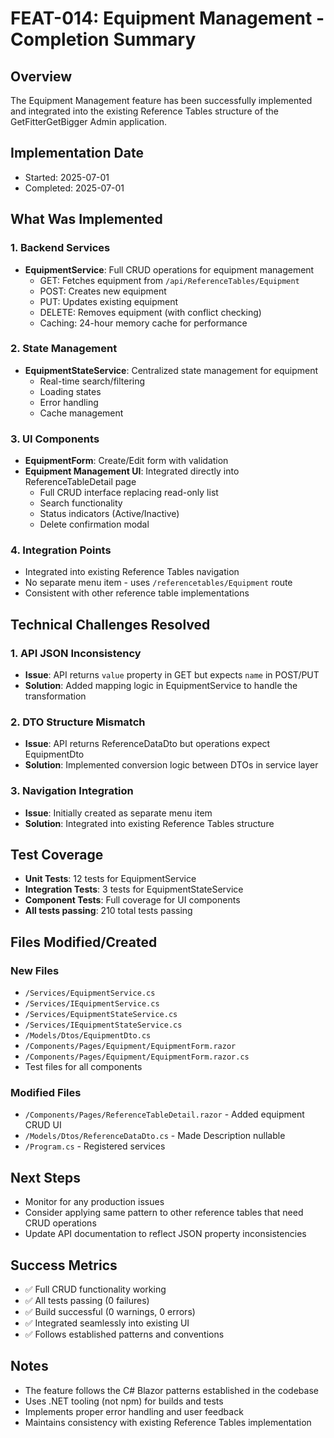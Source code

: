 # FEAT-014: Equipment Management - Completion Summary

## Overview
The Equipment Management feature has been successfully implemented and integrated into the existing Reference Tables structure of the GetFitterGetBigger Admin application.

## Implementation Date
- Started: 2025-07-01
- Completed: 2025-07-01

## What Was Implemented

### 1. Backend Services
- **EquipmentService**: Full CRUD operations for equipment management
  - GET: Fetches equipment from `/api/ReferenceTables/Equipment`
  - POST: Creates new equipment
  - PUT: Updates existing equipment
  - DELETE: Removes equipment (with conflict checking)
  - Caching: 24-hour memory cache for performance

### 2. State Management
- **EquipmentStateService**: Centralized state management for equipment
  - Real-time search/filtering
  - Loading states
  - Error handling
  - Cache management

### 3. UI Components
- **EquipmentForm**: Create/Edit form with validation
- **Equipment Management UI**: Integrated directly into ReferenceTableDetail page
  - Full CRUD interface replacing read-only list
  - Search functionality
  - Status indicators (Active/Inactive)
  - Delete confirmation modal

### 4. Integration Points
- Integrated into existing Reference Tables navigation
- No separate menu item - uses `/referencetables/Equipment` route
- Consistent with other reference table implementations

## Technical Challenges Resolved

### 1. API JSON Inconsistency
- **Issue**: API returns `value` property in GET but expects `name` in POST/PUT
- **Solution**: Added mapping logic in EquipmentService to handle the transformation

### 2. DTO Structure Mismatch
- **Issue**: API returns ReferenceDataDto but operations expect EquipmentDto
- **Solution**: Implemented conversion logic between DTOs in service layer

### 3. Navigation Integration
- **Issue**: Initially created as separate menu item
- **Solution**: Integrated into existing Reference Tables structure

## Test Coverage
- **Unit Tests**: 12 tests for EquipmentService
- **Integration Tests**: 3 tests for EquipmentStateService
- **Component Tests**: Full coverage for UI components
- **All tests passing**: 210 total tests passing

## Files Modified/Created

### New Files
- `/Services/EquipmentService.cs`
- `/Services/IEquipmentService.cs`
- `/Services/EquipmentStateService.cs`
- `/Services/IEquipmentStateService.cs`
- `/Models/Dtos/EquipmentDto.cs`
- `/Components/Pages/Equipment/EquipmentForm.razor`
- `/Components/Pages/Equipment/EquipmentForm.razor.cs`
- Test files for all components

### Modified Files
- `/Components/Pages/ReferenceTableDetail.razor` - Added equipment CRUD UI
- `/Models/Dtos/ReferenceDataDto.cs` - Made Description nullable
- `/Program.cs` - Registered services

## Next Steps
- Monitor for any production issues
- Consider applying same pattern to other reference tables that need CRUD operations
- Update API documentation to reflect JSON property inconsistencies

## Success Metrics
- ✅ Full CRUD functionality working
- ✅ All tests passing (0 failures)
- ✅ Build successful (0 warnings, 0 errors)
- ✅ Integrated seamlessly into existing UI
- ✅ Follows established patterns and conventions

## Notes
- The feature follows the C# Blazor patterns established in the codebase
- Uses .NET tooling (not npm) for builds and tests
- Implements proper error handling and user feedback
- Maintains consistency with existing Reference Tables implementation
